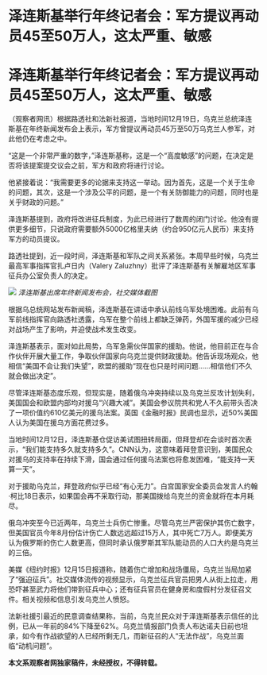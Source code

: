 # 泽连斯基举行年终记者会：军方提议再动员45至50万人，这太严重、敏感

# 泽连斯基举行年终记者会：军方提议再动员45至50万人，这太严重、敏感

（观察者网讯）根据路透社和法新社报道，当地时间12月19日，乌克兰总统泽连斯基在年终新闻发布会上表示，军方曾提议再动员45万至50万乌克兰人参军，对此他仍在考虑之中。

“这是一个非常严重的数字，”泽连斯基称，这是一个“高度敏感”的问题，在决定是否将该提案提交议会之前，军方和政府将进行讨论。

他紧接着说：“我需要更多的论据来支持这一举动。因为首先，这是一个关于生命的问题，其次，这是一个涉及公平的问题，是一个有关防御能力的问题，同时也是关乎财政的问题。”

泽连斯基提到，政府将改进征兵制度，为此已经进行了数周的闭门讨论。他没有提供更多细节，只说政府需要额外5000亿格里夫纳（约合950亿元人民币）来支持军方的动员提议。

路透社提到，近一段时间，泽连斯基和军队之间关系紧张。本周早些时候，乌克兰最高军事指挥官扎卢日内（Valery
Zaluzhny）批评了泽连斯基有关解雇地区军事征兵办公室负责人的决定。

![](https://inews.gtimg.com/om_bt/O5y3-wdMxAmCD3U_UoL35dnFCGc1Rgl1CaNupAlTAIgCUAA/1000)
_泽连斯基出席年终新闻发布会，社交媒体截图_

根据乌总统网站发布新闻稿，泽连斯基在讲话中承认前线乌军处境困难。此前有乌军前线指挥官向路透社透露，乌军在整个前线上都缺乏弹药，外国军援的减少已经对战场产生了影响，并迫使战术发生改变。

泽连斯基表示，面对如此局势，乌军急需伙伴国家的援助。他说，他目前正在与合作伙伴开展大量工作，争取伙伴国家向乌克兰提供财政援助。他告诉现场观众，他相信“美国不会让我们失望”，欧盟的援助“现在也只是时间问题……相信他们不久就会做出决定”。

尽管泽连斯基态度乐观，但现实是，随着俄乌冲突持续以及乌克兰反攻计划失利，美国国会和欧盟内部均对援乌“兴趣大减”。美国会参议院共和党人不久前带头否决了一项价值约610亿美元的援乌法案。英国《金融时报》民调也显示，近50%美国人认为美国在援乌方面花费过多。

当地时间12月12日，泽连斯基仓促访美试图扭转局面，但拜登却在会谈时首次表示，“我们能支持多久就支持多久”。CNN认为，这意味着拜登意识到，美国民众对援乌的支持率在持续下滑，国会通过任何援乌法案也将愈发困难，“能支持一天算一天”。

对于援助乌克兰，拜登政府似乎已经“有心无力”。白宫国家安全委员会发言人约翰·柯比18日表示，如果国会再不采取行动，那美国拨给乌克兰的资金就将在本月耗尽。

俄乌冲突至今已近两年，乌克兰士兵伤亡惨重。尽管乌克兰严密保护其伤亡数字，但美国官员今年8月份估计伤亡人数远远超过15万人，其中死亡7万人。即便美方认为俄罗斯的伤亡人数更高，但同时承认俄罗斯其军队能动员的人口大约是乌克兰的三倍。

美媒《纽约时报》12月15日报道称，随着伤亡增加和战场僵局，乌克兰当局加紧了“强迫征兵”。社交媒体流传的视频显示，乌克兰征兵官员把男人从街上拉走，用恐吓甚至武力将他们带到征兵中心；还有征兵官员在健身房和度假村分发征召文件。相关视频和信息引发乌克兰人愤怒。

法新社援引最近的民意调查结果称，当前，乌克兰民众对于泽连斯基表示信任的比例，已从一年前的84%下降至62%。乌克兰情报部门负责人布达诺夫日前也坦承，如今有作战欲望的人已经所剩无几，而新征召的人“无法作战”，乌克兰面临“动机问题”。

**本文系观察者网独家稿件，未经授权，不得转载。**

